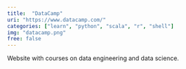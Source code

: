 ```yaml
---
title:  "DataCamp"
uri: "https://www.datacamp.com/"
categories: ["learn", "python", "scala", "r", "shell"]
img: "datacamp.png"
free: false
---
```


Website with courses on data engineering and data science.
